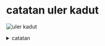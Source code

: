 # catatan uler kadut
![uler kadut](https://github.com/rofid0ank/aset_uler_kadut/blob/main/aset/5e1de82524efa4fca768e56fcf2d0911.jpg)
<details>
<summary>catatan</summary>

* [topik 1](link)
* [topik 2](link)

</details>

